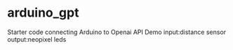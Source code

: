 # arduino_gpt
Starter code connecting Arduino to Openai API
Demo input:distance sensor output:neopixel leds
